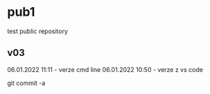 # pub1

test public repository

## v03
06.01.2022 11:11 - verze cmd line
06.01.2022 10:50 - verze z vs code


git commit -a
